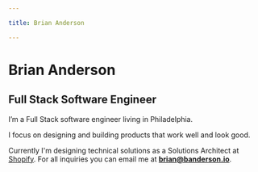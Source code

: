 ```yaml
---

title: Brian Anderson

---
```


# Brian Anderson
## Full Stack Software Engineer
I’m a Full Stack software engineer living in Philadelphia.

I focus on designing and building products that work well and look good.

Currently I'm designing technical solutions as a Solutions Architect at [Shopify](https://shopify.com). For all inquiries you can email me at **brian@banderson.io**.
